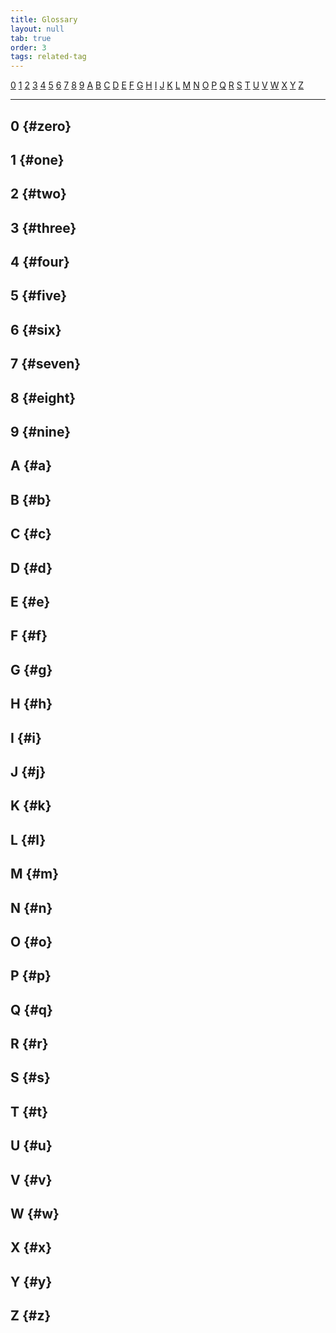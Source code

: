 ```yaml
---
title: Glossary
layout: null
tab: true
order: 3
tags: related-tag
---
```


[0](#zero) [1](#one) [2](#two) [3](#three) [4](#four) [5](#five) [6](#six)
[7](#seven) [8](#eight) [9](#nine) [A](#a) [B](#b) [C](#c) [D](#d) [E](#e)
[F](#f) [G](#g) [H](#h) [I](#i) [J](#j) [K](#k) [L](#l) [M](#m) [N](#n) [O](#o)
[P](#p) [Q](#q) [R](#r) [S](#s) [T](#t) [U](#u) [V](#v) [W](#w) [X](#x) [Y](#y)
[Z](#z)

---

## 0 {#zero}

[]()

## 1 {#one}

[]()

## 2 {#two}

[]()

## 3 {#three}

[]()

## 4 {#four}

[]()

## 5 {#five}

[]()

## 6 {#six}

[]()

## 7 {#seven}

[]()

## 8 {#eight}

[]()

## 9 {#nine}

[]()

## A {#a}

[]()

## B {#b}

[]()

## C {#c}

[]()

## D {#d}

[]()

## E {#e}

[]()

## F {#f}

[]()

## G {#g}

[]()

## H {#h}

[]()

## I {#i}

[]()

## J {#j}

[]()

## K {#k}

[]()

## L {#l}

[]()

## M {#m}

[]()

## N {#n}

[]()

## O {#o}

[]()

## P {#p}

[]()

## Q {#q}

[]()

## R {#r}

[]()

## S {#s}

[]()

## T {#t}

[]()

## U {#u}

[]()

## V {#v}

[]()

## W {#w}

[]()

## X {#x}

[]()

## Y {#y}

[]()

## Z {#z}

[]()
